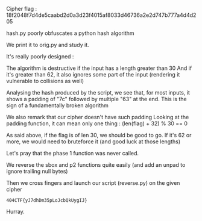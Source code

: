 Cipher flag : 18f2048f7d4de5caabd2d0a3d23f4015af8033d46736a2e2d747b777a4d4d205

hash.py poorly obfuscates a python hash algorithm

We print it to orig.py and study it.

It's really poorly designed :

The algorithm is destructive if the input has a length greater than 30
And if it's greater than 62, it also ignores some part of the input (rendering
it vulnerable to collisions as well)

Analysing the hash produced by the script, we see that, for most inputs, it shows a padding of "7c" followed by multiple "63" at the end. This is the sign of a fundamentally broken algorithm

We also remark that our cipher doesn't have such padding
Looking at the padding function, it can mean only one thing :
(len(flag) + 32) % 30 == 0

As said above, if the flag is of len 30, we should be good to go.
If it's 62 or more, we would need to bruteforce it (and good luck at those lengths)

Let's pray that the phase 1 function was never called.

We reverse the sbox and p2 functions quite easily (and add an unpad to ignore trailing
null bytes)

Then we cross fingers and launch our script (reverse.py) on the given cipher

`404CTF{yJ7dhDm35pLoJcbQkUygIJ}`

Hurray.

